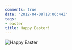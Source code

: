 ```yaml
---
comments: true
date: "2012-04-08T18:06:44Z"
tags:
- easter
title: Happy Easter!
---
```


![Happy Easter](/img/2012/cosmicjewishzombie.jpg)
